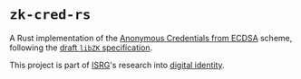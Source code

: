 # `zk-cred-rs`

A Rust implementation of the [Anonymous Credentials from ECDSA][anon-creds-ecdsa] scheme, following
the [draft `libZK` specification][draft-google-cfrg-libzk].

This project is part of [ISRG](https://abetterinternet.org)'s research into
[digital identity][isrg-digital-identity].

[anon-creds-ecdsa]: https://eprint.iacr.org/2024/2010.pdf
[draft-google-cfrg-libzk]: https://datatracker.ietf.org/doc/draft-google-cfrg-libzk/
[isrg-digital-identity]: https://www.abetterinternet.org/post/humandigitalidentityspace/
